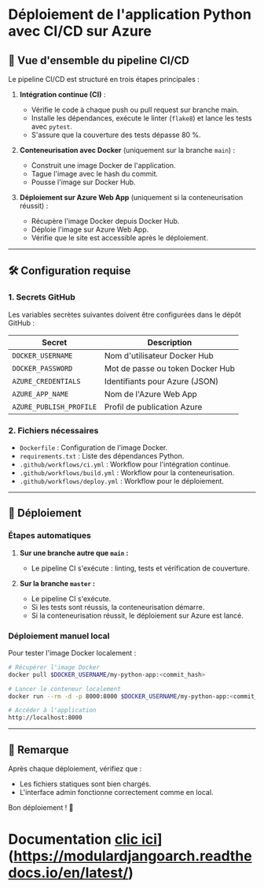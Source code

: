 # Déploiement de l'application Python avec CI/CD sur Azure

## 🚀 Vue d'ensemble du pipeline CI/CD

Le pipeline CI/CD est structuré en trois étapes principales :

1. **Intégration continue (CI)** :
   - Vérifie le code à chaque push ou pull request sur branche main.
   - Installe les dépendances, exécute le linter (`flake8`) et lance les tests avec `pytest`.
   - S'assure que la couverture des tests dépasse 80 %.

2. **Conteneurisation avec Docker** (uniquement sur la branche `main`) :
   - Construit une image Docker de l'application.
   - Tague l'image avec le hash du commit.
   - Pousse l'image sur Docker Hub.

3. **Déploiement sur Azure Web App** (uniquement si la conteneurisation réussit) :
   - Récupère l'image Docker depuis Docker Hub.
   - Déploie l'image sur Azure Web App.
   - Vérifie que le site est accessible après le déploiement.

---

## 🛠 Configuration requise

### 1. Secrets GitHub

Les variables secrètes suivantes doivent être configurées dans le dépôt GitHub :

| Secret                  | Description                           |
|------------------------|---------------------------------------|
| `DOCKER_USERNAME`       | Nom d'utilisateur Docker Hub         |
| `DOCKER_PASSWORD`       | Mot de passe ou token Docker Hub     |
| `AZURE_CREDENTIALS`     | Identifiants pour Azure (JSON)       |
| `AZURE_APP_NAME`        | Nom de l'Azure Web App               |
| `AZURE_PUBLISH_PROFILE` | Profil de publication Azure         |

### 2. Fichiers nécessaires

- `Dockerfile` : Configuration de l'image Docker.
- `requirements.txt` : Liste des dépendances Python.
- `.github/workflows/ci.yml` : Workflow pour l'intégration continue.
- `.github/workflows/build.yml` : Workflow pour la conteneurisation.
- `.github/workflows/deploy.yml` : Workflow pour le déploiement.

---

## 🚢 Déploiement

### Étapes automatiques

1. **Sur une branche autre que `main` :**
   - Le pipeline CI s'exécute : linting, tests et vérification de couverture.

2. **Sur la branche `master` :**
   - Le pipeline CI s'exécute.
   - Si les tests sont réussis, la conteneurisation démarre.
   - Si la conteneurisation réussit, le déploiement sur Azure est lancé.

### Déploiement manuel local

Pour tester l'image Docker localement :

```bash
# Récupérer l'image Docker
docker pull $DOCKER_USERNAME/my-python-app:<commit_hash>

# Lancer le conteneur localement
docker run --rm -d -p 8000:8000 $DOCKER_USERNAME/my-python-app:<commit_hash>

# Accéder à l'application
http://localhost:8000
```

---

## 📝 Remarque

Après chaque déploiement, vérifiez que :
- Les fichiers statiques sont bien chargés.
- L'interface admin fonctionne correctement comme en local.

Bon déploiement ! 🚀

# Documentation [clic ici](https://readthedocs.org/projects/modulardjangoarch/badge/?version=latest)](https://modulardjangoarch.readthedocs.io/en/latest/)

